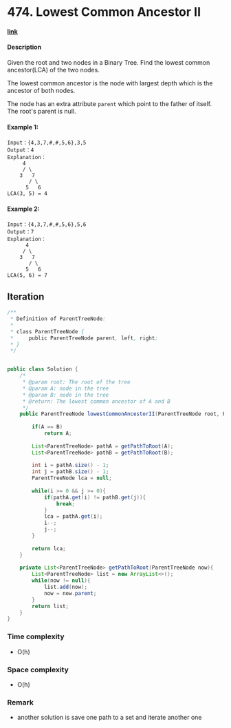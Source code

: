 # 474. Lowest Common Ancestor II

#### [link](https://www.lintcode.com/problem/lowest-common-ancestor-ii/description)

#### Description
Given the root and two nodes in a Binary Tree. Find the lowest common ancestor(LCA) of the two nodes.

The lowest common ancestor is the node with largest depth which is the ancestor of both nodes.

The node has an extra attribute `parent` which point to the father of itself. The root's parent is null.

#### Example 1:
```
Input：{4,3,7,#,#,5,6},3,5
Output：4
Explanation：
     4
     / \
    3   7
       / \
      5   6
LCA(3, 5) = 4
```
#### Example 2:
```
Input：{4,3,7,#,#,5,6},5,6
Output：7
Explanation：
      4
     / \
    3   7
       / \
      5   6
LCA(5, 6) = 7
```

## Iteration
```java
/**
 * Definition of ParentTreeNode:
 * 
 * class ParentTreeNode {
 *     public ParentTreeNode parent, left, right;
 * }
 */


public class Solution {
    /*
     * @param root: The root of the tree
     * @param A: node in the tree
     * @param B: node in the tree
     * @return: The lowest common ancestor of A and B
     */
    public ParentTreeNode lowestCommonAncestorII(ParentTreeNode root, ParentTreeNode A, ParentTreeNode B) {
        
        if(A == B)
            return A;
        
        List<ParentTreeNode> pathA = getPathToRoot(A);
        List<ParentTreeNode> pathB = getPathToRoot(B);
        
        int i = pathA.size() - 1;
        int j = pathB.size() - 1;
        ParentTreeNode lca = null;
        
        while(i >= 0 && j >= 0){
            if(pathA.get(i) != pathB.get(j)){
                break;
            }
            lca = pathA.get(i);
            i--;
            j--;
        }
        
        return lca;
    }
    
    private List<ParentTreeNode> getPathToRoot(ParentTreeNode now){
        List<ParentTreeNode> list = new ArrayList<>();
        while(now != null){
            list.add(now);
            now = now.parent;
        }
        return list;
    }
}
```
### Time complexity
* O(h)
### Space complexity
* O(h)
### Remark
* another solution is save one path to a set and iterate another one